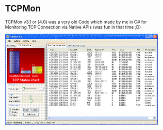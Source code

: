 # TCPMon
TCPMon v3.1 or (4.0) was a very old Code which made by me in C# for Monitoring TCP Connection via Native APIs (was fun in that time ;D)
   

![](https://github.com/DamonMohammadbagher/TCPMon/blob/main/Pic/TCPMon.gif)

